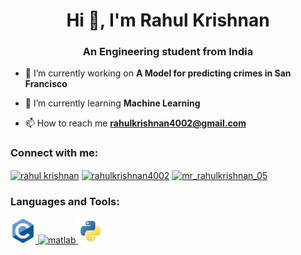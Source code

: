 <h1 align="center">Hi 👋, I'm Rahul Krishnan</h1>
<h3 align="center">An Engineering student from India</h3>

- 🔭 I’m currently working on **A Model for predicting crimes in San Francisco**

- 🌱 I’m currently learning **Machine Learning**

- 📫 How to reach me **rahulkrishnan4002@gmail.com**

<h3 align="left">Connect with me:</h3>
<p align="left">
<a href="https://linkedin.com/in/rahul krishnan" target="blank"><img align="center" src="https://raw.githubusercontent.com/rahuldkjain/github-profile-readme-generator/master/src/images/icons/Social/linked-in-alt.svg" alt="rahul krishnan" height="30" width="40" /></a>
<a href="https://kaggle.com/rahulkrishnan4002" target="blank"><img align="center" src="https://raw.githubusercontent.com/rahuldkjain/github-profile-readme-generator/master/src/images/icons/Social/kaggle.svg" alt="rahulkrishnan4002" height="30" width="40" /></a>
<a href="https://instagram.com/mr_rahulkrishnan_05" target="blank"><img align="center" src="https://raw.githubusercontent.com/rahuldkjain/github-profile-readme-generator/master/src/images/icons/Social/instagram.svg" alt="mr_rahulkrishnan_05" height="30" width="40" /></a>
</p>

<h3 align="left">Languages and Tools:</h3>
<p align="left"> <a href="https://www.cprogramming.com/" target="_blank" rel="noreferrer"> <img src="https://raw.githubusercontent.com/devicons/devicon/master/icons/c/c-original.svg" alt="c" width="40" height="40"/> </a> <a href="https://www.mathworks.com/" target="_blank" rel="noreferrer"> <img src="https://upload.wikimedia.org/wikipedia/commons/2/21/Matlab_Logo.png" alt="matlab" width="40" height="40"/> </a> <a href="https://www.python.org" target="_blank" rel="noreferrer"> <img src="https://raw.githubusercontent.com/devicons/devicon/master/icons/python/python-original.svg" alt="python" width="40" height="40"/> </a> </p>
